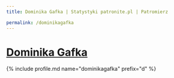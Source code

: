 ```yaml
---
title: Dominika Gafka | Statystyki patronite.pl | Patromierz

permalink: /dominikagafka
---
```


# [Dominika Gafka](https://patronite.pl/dominikagafka)

{% include profile.md name="dominikagafka" prefix="d" %}
